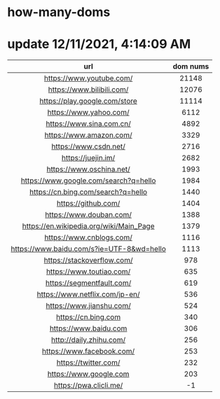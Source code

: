 # how-many-doms

# update 12/11/2021, 4:14:09 AM

url | dom nums
:-: | :-:
https://www.youtube.com/ | 21148
https://www.bilibili.com/ | 12076
https://play.google.com/store | 11114
https://www.yahoo.com/ | 6112
https://www.sina.com.cn/ | 4892
https://www.amazon.com/ | 3329
https://www.csdn.net/ | 2716
https://juejin.im/ | 2682
https://www.oschina.net/ | 1993
https://www.google.com/search?q=hello | 1984
https://cn.bing.com/search?q=hello | 1440
https://github.com/ | 1404
https://www.douban.com/ | 1388
https://en.wikipedia.org/wiki/Main_Page | 1379
https://www.cnblogs.com/ | 1116
https://www.baidu.com/s?ie=UTF-8&wd=hello | 1113
https://stackoverflow.com/ | 978
https://www.toutiao.com/ | 635
https://segmentfault.com/ | 619
https://www.netflix.com/jp-en/ | 536
https://www.jianshu.com/ | 524
https://cn.bing.com | 340
https://www.baidu.com | 306
http://daily.zhihu.com/ | 256
https://www.facebook.com/ | 253
https://twitter.com/ | 232
https://www.google.com | 203
https://pwa.clicli.me/ | -1
